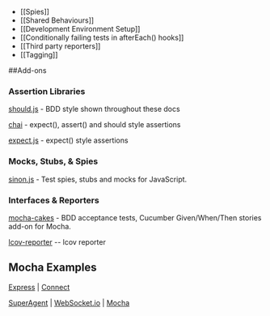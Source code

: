  - [[Spies]]
 - [[Shared Behaviours]]
 - [[Development Environment Setup]]
 - [[Conditionally failing tests in afterEach() hooks]]
 - [[Third party reporters]]
 - [[Tagging]]

##Add-ons

### Assertion Libraries

[should.js](http://github.com/visionmedia/should.js) - BDD style shown throughout these docs

[chai](http://chaijs.com/) - expect(), assert() and should style assertions

[expect.js](https://github.com/LearnBoost/expect.js) - expect() style assertions

### Mocks, Stubs, & Spies

[sinon.js](http://sinonjs.org/) - Test spies, stubs and mocks for JavaScript.

### Interfaces & Reporters

[mocha-cakes](https://github.com/quangv/mocha-cakes) - BDD acceptance tests, Cucumber Given/When/Then stories add-on for Mocha.

[lcov-reporter](https://github.com/StevenLooman/mocha-lcov-reporter) -- lcov reporter

## Mocha Examples
[Express](https://github.com/visionmedia/express/tree/master/test) | [Connect](https://github.com/senchalabs/connect/tree/master/test)

[SuperAgent](https://github.com/visionmedia/superagent/tree/master/test/node) | [WebSocket.io](https://github.com/LearnBoost/websocket.io/tree/master/test) | [Mocha](https://github.com/visionmedia/mocha/tree/master/test)